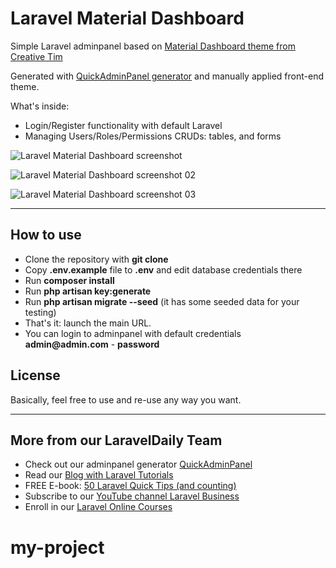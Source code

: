 # Laravel Material Dashboard

Simple Laravel adminpanel based on [Material Dashboard theme from Creative Tim](https://www.creative-tim.com/product/material-dashboard-laravel)

Generated with [QuickAdminPanel generator](https://2019.quickadminpanel.com) and manually applied front-end theme.

What's inside:

- Login/Register functionality with default Laravel 
- Managing Users/Roles/Permissions CRUDs: tables, and forms

![Laravel Material Dashboard screenshot](https://laraveldaily.com/wp-content/uploads/2019/09/Screen-Shot-2019-09-20-at-1.03.22-PM.png)

![Laravel Material Dashboard screenshot 02](https://laraveldaily.com/wp-content/uploads/2019/09/Screen-Shot-2019-09-20-at-1.03.41-PM.png)

![Laravel Material Dashboard screenshot 03](https://laraveldaily.com/wp-content/uploads/2019/09/Screen-Shot-2019-09-20-at-1.03.53-PM.png)


---

## How to use

- Clone the repository with __git clone__
- Copy __.env.example__ file to __.env__ and edit database credentials there
- Run __composer install__
- Run __php artisan key:generate__
- Run __php artisan migrate --seed__ (it has some seeded data for your testing)
- That's it: launch the main URL. 
- You can login to adminpanel with default credentials __admin@admin.com__ - __password__

## License

Basically, feel free to use and re-use any way you want.

---

## More from our LaravelDaily Team

- Check out our adminpanel generator [QuickAdminPanel](https://quickadminpanel.com)
- Read our [Blog with Laravel Tutorials](https://laraveldaily.com)
- FREE E-book: [50 Laravel Quick Tips (and counting)](https://laraveldaily.com/free-e-book-40-laravel-quick-tips-and-counting/)
- Subscribe to our [YouTube channel Laravel Business](https://www.youtube.com/channel/UCTuplgOBi6tJIlesIboymGA)
- Enroll in our [Laravel Online Courses](https://laraveldaily.teachable.com/)
# my-project
